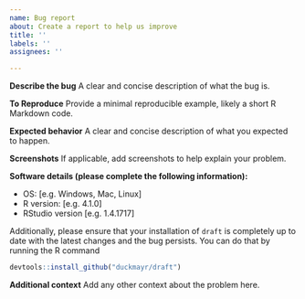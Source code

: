 ```yaml
---
name: Bug report
about: Create a report to help us improve
title: ''
labels: ''
assignees: ''

---
```


**Describe the bug**
A clear and concise description of what the bug is.

**To Reproduce**
Provide a minimal reproducible example, likely a short R Markdown code.

**Expected behavior**
A clear and concise description of what you expected to happen.

**Screenshots**
If applicable, add screenshots to help explain your problem.

**Software details (please complete the following information):**
 - OS: [e.g. Windows, Mac, Linux]
 - R version: [e.g. 4.1.0]
 - RStudio version [e.g. 1.4.1717]

Additionally, please ensure that your installation of `draft` is completely up to date with the latest changes and the bug persists. You can do that by running the R command

```r
devtools::install_github("duckmayr/draft")
```

**Additional context**
Add any other context about the problem here.
